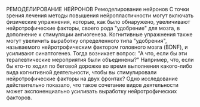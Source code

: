 РЕМОДЕЛИРОВАНИЕ НЕЙРОНОВ
Ремоделирование нейронов С точки зрения лечения методы повышения нейропластичности могут включать физические упражнения, которые, как было обнаружено, увеличивают нейротрофические факторы, своего рода "удобрение" для мозга, в дополнение к стимуляции ангиогенеза. Когнитивные упражнения также могут увеличить выработку определенного типа "удобрения", называемого нейротрофическим фактором головного мозга (BDNF), и усиливают синаптогенез. Тогда возникает вопрос: "А что, если бы эти терапевтические мероприятия были объединены?" Например, что, если бы кто-то ходил по беговой дорожке во время выполнения какого-либо вида когнитивной деятельности, чтобы вы стимулировали нейротрофические факторы на двух фронтах? Одно исследование действительно показало, что такое сочетание видов деятельности может экспоненциально усиливать выработку нейротрофических факторов.